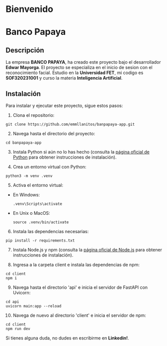 # Bienvenido

# Banco Papaya

## Descripción

La empresa **BANCO PAPAYA**, ha creado este proyecto bajo el desarrollador **Edwar Mayorga**. El proyecto se especializa en el inicio de sesion con el reconocimiento facial. Estudio en la **Universidad FET**, mi codigo es **SOF320231001** y curso la materia **Inteligencia Artificial**.

## Instalación

Para instalar y ejecutar este proyecto, sigue estos pasos:

1. Clona el repositorio:
```
git clone https://github.com/emmllanitos/banpapaya-app.git
```

2. Navega hasta el directorio del proyecto:
```
cd banpapaya-app
```

3. Instala Python si aún no lo has hecho (consulta la [página oficial de Python](https://www.python.org/downloads/) para obtener instrucciones de instalación).

4. Crea un entorno virtual con Python:
```
python3 -m venv .venv
```

5. Activa el entorno virtual:
- En Windows:
  ```
  .venv\Scripts\activate
  ```
- En Unix o MacOS:
  ```
  source .venv/bin/activate
  ```

6. Instala las dependencias necesarias:
```
pip install -r requirements.txt
```

7. Instala Node.js y npm (consulta la [página oficial de Node.js](https://nodejs.org/en/download/) para obtener instrucciones de instalación).


8. Ingresa a la carpeta client e instala las dependencias de npm:
```
cd client
npm i
```


9. Navega hasta el directorio 'api' e inicia el servidor de FastAPI con Uvicorn:
```
cd api
uvicorn main:app --reload
```

10. Navega de nuevo al directorio 'client' e inicia el servidor de npm:
 ```
 cd client
 npm run dev
 ```

Si tienes alguna duda, no dudes en escribirme en **Linkedin!**.